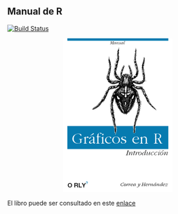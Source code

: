 ## Manual de R

[![Build Status](https://travis-ci.com/fhernanb/Manual-de-R.svg?branch=master)](https://travis-ci.org/fhernanb/Manual-de-R) 

<p align="center">
  <img src="images/cover.png" width="250">
</p>

El libro puede ser consultado en este [enlace](https://fhernanb.github.io/Manual-de-R) 


